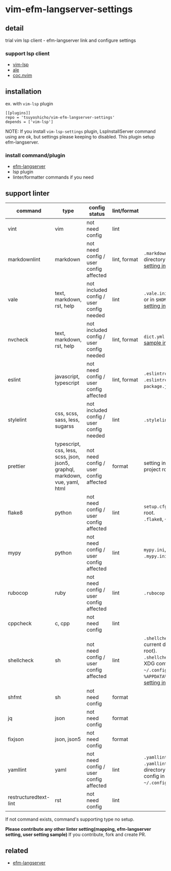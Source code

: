 # vim-efm-langserver-settings

## detail

trial vim lsp client - efm-langserver link and configure settings

### support lsp client

- [vim-lsp](https://github.com/prabirshrestha/vim-lsp)
- [ale](https://github.com/dense-analysis/ale)
- [coc.nvim](https://github.com/neoclide/coc.nvim)

## installation

ex. with `vim-lsp` plugin

```vim
[[plugins]]
repo = 'tsuyoshicho/vim-efm-langserver-settings'
depends = ['vim-lsp']
```

NOTE:
If you install `vim-lsp-settings` plugin,  LspInstallServer command using are ok, but settings please keeping to disabled.
This plugin setup efm-langserver.

### install command/plugin

- [efm-langserver](https://github.com/mattn/efm-langserver)
- lsp plugin
- linter/formatter commands if you need

## support linter

| command               | type                                                                         | config status                            | lint/format  | note                                                                                                                                                                                                                                                                                                                      |
|-----------------------|------------------------------------------------------------------------------|------------------------------------------|--------------|---------------------------------------------------------------------------------------------------------------------------------------------------------------------------------------------------------------------------------------------------------------------------------------------------------------------------|
| vint                  | vim                                                                          | not need config                          | lint         |                                                                                                                                                                                                                                                                                                                           |
| markdownlint          | markdown                                                                     | not need config / user config affected   | lint, format | `.markdownlint.json` in the current directory.<br> [setting in project root sample](example/efm-langserver/root/.markdownlint.json).                                                                                                                                                                                      |
| vale                  | text, markdown, rst, help                                                    | not included config / user config needed | lint         | `.vale.ini` in the current directory.<br> or in `$HOME` directory. <br> [setting in home sample](example/efm-langserver/home/.vale.ini).                                                                                                                                                                                  |
| nvcheck               | text, markdown, rst, help                                                    | not included config / user config needed | lint, format | `dict.yml` in the project root.<br> [sample in vimdoc-jp-working](https://github.com/vim-jp/vimdoc-ja-working/blob/master/dict.yml).                                                                                                                                                                                      |
| eslint                | javascript, typescript                                                       | not need config / user config affected   | lint, format | `.eslintrc.js`, `.eslintrc.yaml (yml)`, `.eslintrc.json` or setting into `package.json` in the project root.                                                                                                                                                                                                              |
| stylelint             | css, scss, sass, less, sugarss                                               | not included config / user config needed | lint         | `.stylelintrc.json` in the project root.                                                                                                                                                                                                                                                                                  |
| prettier              | typescript, css, less, scss, json, json5, graphql, markdown, vue, yaml, html | not need config / user config affected   | format       | setting into `package.json` in the project root.                                                                                                                                                                                                                                                                          |
| flake8                | python                                                                       | not need config / user config affected   | lint         | `setup.cfg`, `tox.ini`, `.flake8` in project root.<br> `.flake8`, `~/.config/flake8` in home.                                                                                                                                                                                                                             |
| mypy                  | python                                                                       | not need config / user config affected   | lint         | `mypy.ini`, `setup.cfg` in project root. <br> `.mypy.ini` in `$HOME` directory.                                                                                                                                                                                                                                           |
| rubocop               | ruby                                                                         | not need config / user config affected   | lint         | `.rubocop.yml` in project root.                                                                                                                                                                                                                                                                                                           |
| cppcheck              | c, cpp                                                                       | not need config                          | lint         |                                                                                                                                                                                                                                                                                                                           |
| shellcheck            | sh                                                                           | not need config / user config affected   | lint         | `.shellcheckrc` or `shellcheckrc` in the current directory(search parent upto root).<br> `.shellcheckrc` in `$HOME` directory.  <br>  XDG config directory (usually `~/.config/shellcheckrc` ) on Unix, or `%APPDATA%/shellcheckrc` on Windows. <br> [setting in home sample](example/efm-langserver/home/.shellcheckrc). |
| shfmt                 | sh                                                                           | not need config                          | format       |                                                                                                                                                                                                                                                                                                                           |
| jq                    | json                                                                         | not need config                          | format       |                                                                                                                                                                                                                                                                                                                           |
| fixjson               | json, json5                                                                  | not need config                          | format       |                                                                                                                                                                                                                                                                                                                           |
| yamllint              | yaml                                                                         | not need config / user config affected   | lint         | `.yamllint` , `.yamllint.yaml` or `.yamllint.yml` in the current working directory<br> config in $XDG_CONFIG_HOME `~/.config/yamllint/config`(support?).                                                                                                                                                                  |
| restructuredtext-lint | rst                                                                          | not need config                          | lint         |                                                                                                                                                                                                                                                                                                                           |

If not command exists, command's supporting type no setup.

**Please contribute any other linter setting(mapping, efm-langserver setting, user setting sample)**
If you contribute, fork and create PR.

## related

- [efm-langserver](https://github.com/mattn/efm-langserver)
